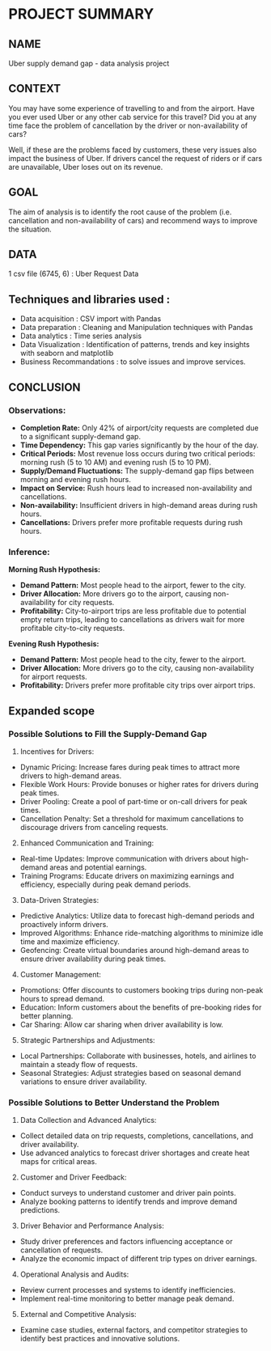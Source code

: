 # PROJECT SUMMARY

## NAME
Uber supply demand gap - data analysis project

## CONTEXT
You may have some experience of travelling to and from the airport. Have you ever used Uber or any other cab service for this travel? Did you at any time face the problem of cancellation by the driver or non-availability of cars?

Well, if these are the problems faced by customers, these very issues also impact the business of Uber. If drivers cancel the request of riders or if cars are unavailable, Uber loses out on its revenue.

## GOAL 
The aim of analysis is to identify the root cause of the problem (i.e. cancellation and non-availability of cars) and recommend ways to improve the situation.

## DATA 
1 csv file (6745, 6) : Uber Request Data

## Techniques and libraries used : 
- Data acquisition : CSV import with Pandas
- Data preparation : Cleaning and Manipulation techniques with Pandas
- Data analytics : Time series analysis
- Data Visualization : Identification of patterns, trends and key insights with seaborn and matplotlib
- Business Recommandations : to solve issues and improve services.   


## CONCLUSION


### Observations:

- **Completion Rate:** Only 42% of airport/city requests are completed due to a significant supply-demand gap.
- **Time Dependency:** This gap varies significantly by the hour of the day.
- **Critical Periods:** Most revenue loss occurs during two critical periods: morning rush (5 to 10 AM) and evening rush (5 to 10 PM).
- **Supply/Demand Fluctuations:** The supply-demand gap flips between morning and evening rush hours.
- **Impact on Service:** Rush hours lead to increased non-availability and cancellations.
- **Non-availability:** Insufficient drivers in high-demand areas during rush hours.
- **Cancellations:** Drivers prefer more profitable requests during rush hours.

### Inference:

**Morning Rush Hypothesis:**

- **Demand Pattern:** Most people head to the airport, fewer to the city.
- **Driver Allocation:** More drivers go to the airport, causing non-availability for city requests.
- **Profitability:** City-to-airport trips are less profitable due to potential empty return trips, leading to cancellations as drivers wait for more profitable city-to-city requests.

**Evening Rush Hypothesis:**

- **Demand Pattern:** Most people head to the city, fewer to the airport.
- **Driver Allocation:** More drivers go to the city, causing non-availability for airport requests.
- **Profitability:** Drivers prefer more profitable city trips over airport trips.


## Expanded scope

### Possible Solutions to Fill the Supply-Demand Gap

1) Incentives for Drivers:

- Dynamic Pricing: Increase fares during peak times to attract more drivers to high-demand areas.
- Flexible Work Hours: Provide bonuses or higher rates for drivers during peak times.
- Driver Pooling: Create a pool of part-time or on-call drivers for peak times.
- Cancellation Penalty: Set a threshold for maximum cancellations to discourage drivers from canceling requests.

2) Enhanced Communication and Training:

- Real-time Updates: Improve communication with drivers about high-demand areas and potential earnings.
- Training Programs: Educate drivers on maximizing earnings and efficiency, especially during peak demand periods.

3) Data-Driven Strategies:

- Predictive Analytics: Utilize data to forecast high-demand periods and proactively inform drivers.
- Improved Algorithms: Enhance ride-matching algorithms to minimize idle time and maximize efficiency.
- Geofencing: Create virtual boundaries around high-demand areas to ensure driver availability during peak times.

4) Customer Management:

- Promotions: Offer discounts to customers booking trips during non-peak hours to spread demand.
- Education: Inform customers about the benefits of pre-booking rides for better planning.
- Car Sharing: Allow car sharing when driver availability is low.

5) Strategic Partnerships and Adjustments:

- Local Partnerships: Collaborate with businesses, hotels, and airlines to maintain a steady flow of requests.
- Seasonal Strategies: Adjust strategies based on seasonal demand variations to ensure driver availability.


### Possible Solutions to Better Understand the Problem

1) Data Collection and Advanced Analytics:

- Collect detailed data on trip requests, completions, cancellations, and driver availability.
- Use advanced analytics to forecast driver shortages and create heat maps for critical areas.

2) Customer and Driver Feedback:

- Conduct surveys to understand customer and driver pain points.
- Analyze booking patterns to identify trends and improve demand predictions.

3) Driver Behavior and Performance Analysis:

- Study driver preferences and factors influencing acceptance or cancellation of requests.
- Analyze the economic impact of different trip types on driver earnings.

4) Operational Analysis and Audits:

- Review current processes and systems to identify inefficiencies.
- Implement real-time monitoring to better manage peak demand.

5) External and Competitive Analysis:

- Examine case studies, external factors, and competitor strategies to identify best practices and innovative solutions.
